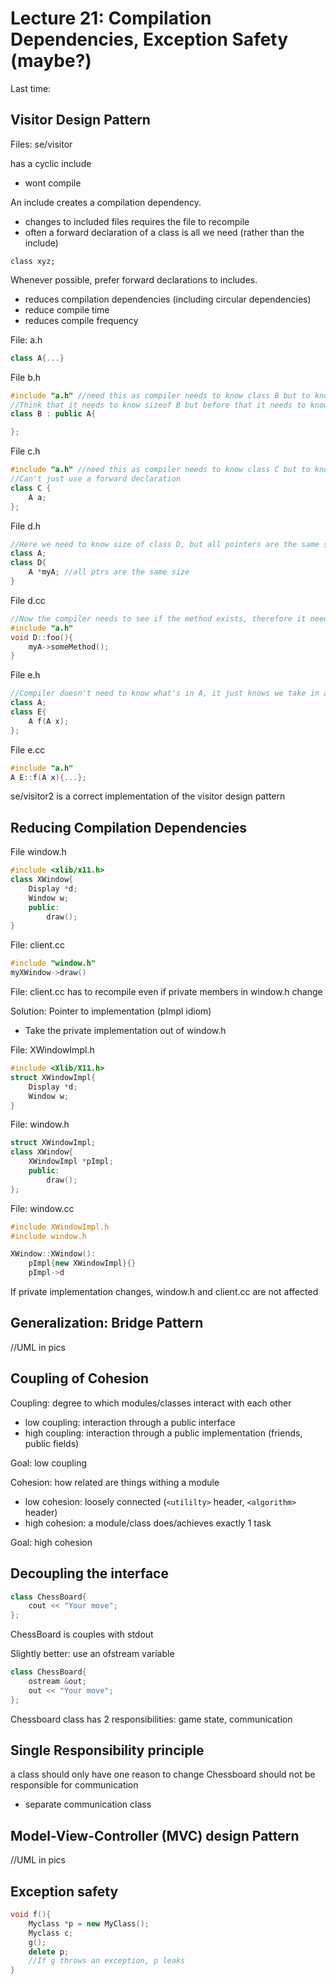 # Lecture 21: Compilation Dependencies, Exception Safety (maybe?)

Last time:

## Visitor Design Pattern
Files: se/visitor

has a cyclic include
- wont compile

An include creates a compilation dependency.
- changes to included files requires the file to recompile
- often a forward declaration of a class is all we need (rather than the include)

`class xyz;`

Whenever possible, prefer forward declarations to includes.
- reduces compilation dependencies (including circular dependencies)
- reduce compile time
- reduces compile frequency

File: a.h
```c++
class A{...}
```

File b.h
```c++
#include "a.h" //need this as compiler needs to know class B but to know class B we need to know class A
//Think that it needs to know sizeof B but before that it needs to know size of A
class B : public A{

};
```

File c.h
```c++
#include "a.h" //need this as compiler needs to know class C but to know class C we need to know class A
//Can't just use a forward declaration
class C {
    A a;
};
```

File d.h
```c++
//Here we need to know size of class D, but all pointers are the same size, so we can just promise that A exists
class A;
class D{
    A *myA; //all ptrs are the same size
}
```

File d.cc
```c++
//Now the compiler needs to see if the method exists, therefore it needs to include the file
#include "a.h"
void D::foo(){
    myA->someMethod();
}
```

File e.h
```c++
//Compiler doesn't need to know what's in A, it just knows we take in an A and return an A
class A;
class E{
    A f(A x);
};
```

File e.cc
```c++
#include "a.h"
A E::f(A x){...};
```

se/visitor2 is a correct implementation of the visitor design pattern

## Reducing Compilation Dependencies
File window.h
```c++
#include <xlib/x11.h>
class XWindow{
    Display *d;
    Window w;
    public:
        draw();
}
```
File: client.cc
```c++
#include "window.h"
myXWindow->draw()
```

File: client.cc has to recompile even if private members in window.h change

Solution: Pointer to implementation (pImpl idiom)
- Take the private implementation out of window.h

File: XWindowImpl.h
```c++
#include <Xlib/X11.h>
struct XWindowImpl{
    Display *d;
    Window w;
}
```

File: window.h
```c++
struct XWindowImpl;
class XWindow{
    XWindowImpl *pImpl;
    public:
        draw();
};
```

File: window.cc
```c++
#include XWindowImpl.h
#include window.h

XWindow::XWindow():
    pImpl{new XWindowImpl}{}
    pImpl->d
```

If private implementation changes, window.h and client.cc are not affected

## Generalization: Bridge Pattern
//UML in pics

## Coupling of Cohesion
Coupling: degree to which modules/classes interact with each other
- low coupling: interaction through a public interface
- high coupling: interaction through a public implementation (friends, public fields)
  
Goal: low coupling

Cohesion: how related are things withing a module
- low cohesion: loosely connected (`<utililty>` header, `<algorithm>` header)
- high cohesion: a module/class does/achieves exactly 1 task

Goal: high cohesion

## Decoupling the interface 
```c++
class ChessBoard{
    cout << "Your move";
};
```

ChessBoard is couples with stdout

Slightly better: use an ofstream variable

```c++
class ChessBoard{
    ostream &out;
    out << "Your move";
};
```
Chessboard class has 2 responsibilities: game state, communication

## Single Responsibility principle
a class should only have one reason to change
Chessboard should not be responsible for communication 
- separate communication class

## Model-View-Controller (MVC) design Pattern

//UML in pics


## Exception safety
```c++
void f(){
    Myclass *p = new MyClass();
    Myclass c;
    g();
    delete p;
    //If g throws an exception, p leaks
}
```